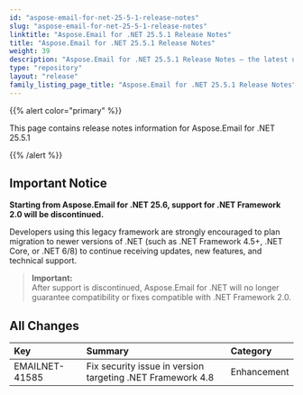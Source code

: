 ```yaml
---
id: "aspose-email-for-net-25-5-1-release-notes"
slug: "aspose-email-for-net-25-5-1-release-notes"
linktitle: "Aspose.Email for .NET 25.5.1 Release Notes"
title: "Aspose.Email for .NET 25.5.1 Release Notes"
weight: 39
description: "Aspose.Email for .NET 25.5.1 Release Notes – the latest updates and fixes."
type: "repository"
layout: "release"
family_listing_page_title: "Aspose.Email for .NET 25.5.1 Release Notes"
---
```


{{% alert color="primary" %}}

This page contains release notes information for Aspose.Email for .NET 25.5.1

{{% /alert %}}

## Important Notice

**Starting from Aspose.Email for .NET 25.6, support for .NET Framework 2.0 will be discontinued.**

Developers using this legacy framework are strongly encouraged to plan migration to newer versions of .NET (such as .NET Framework 4.5+, .NET Core, or .NET 6/8) to continue receiving updates, new features, and technical support.

> **Important:**  
> After support is discontinued, Aspose.Email for .NET will no longer guarantee compatibility or fixes compatible with .NET Framework 2.0.

## **All Changes**

|**Key**|**Summary**|**Category**|
| :- | :- | :- |
|EMAILNET-41585|Fix security issue in version targeting .NET Framework 4.8|Enhancement|
